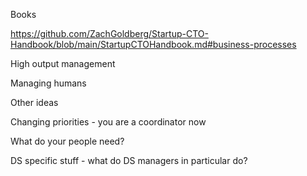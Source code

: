 Books

https://github.com/ZachGoldberg/Startup-CTO-Handbook/blob/main/StartupCTOHandbook.md#business-processes

High output management

Managing humans

Other ideas

Changing priorities - you are a coordinator now

What do your people need?

DS specific stuff - what do DS managers in particular do?
